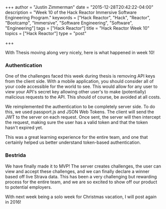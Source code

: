 +++
author = "Justin Zimmerman"
date = "2015-12-28T20:42:22-04:00"
description = "Week 10 of the Hack Reactor Immersive Software Engineering Program."
keywords = ["Hack Reactor", "Hack", "Reactor", "Bootcamp", "Immersive", "Software Engineering", "Software", "Engineering"]
tags = ["Hack Reactor"]
title = "Hack Reactor Week 10"
topics = ["Hack Reactor"]
type = "post"

+++

With Thesis moving along very nicely, here is what happened in week 10!

### Authentication
One of the challenges faced this week during thesis is removing API keys from the client side. With a mobile application, you should consider all of your code accessible for the world to see. This would allow for any user to view your API's secret key allowing other user's to make (potentially) malicious requests to the API. This should of course, be avoided at all costs.

We reimplemented the authentication to be completely server side. To do this, we used passport.js and JSON Web Tokens. The client will send the JWT to the server on each request. Once sent, the server will then intercept the request, making sure the user has a valid token and that the token hasn't expired yet.

This was a great learning experience for the entire team, and one that certainly helped us better understand token-based authentication.

### Bestrida

We have finally made it to MVP! The server creates challenges, the user can view and accept these challenges, and we can finally declare a winner based off live Strava data. This has been a very challenging but rewarding process for the entire team, and we are so excited to show off our product to potential employers.

With next week being a solo week for Christmas vacation, I will post again in 2016!

